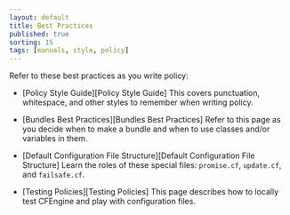 ```yaml
---
layout: default
title: Best Practices
published: true
sorting: 15
tags: [manuals, style, policy]
---
```


Refer to these best practices as you write policy:

* [Policy Style Guide][Policy Style Guide]
This covers punctuation, whitespace, and other styles to remember when writing policy.

* [Bundles Best Practices][Bundles Best Practices]
Refer to this page as you decide when to make a bundle and when to use classes and/or 
variables in them.

* [Default Configuration File Structure][Default Configuration File Structure]
Learn the roles of these special files: `promise.cf`, `update.cf`, and `failsafe.cf`.

* [Testing Policies][Testing Policies]
This page describes how to locally test CFEngine and play with configuration files.

 